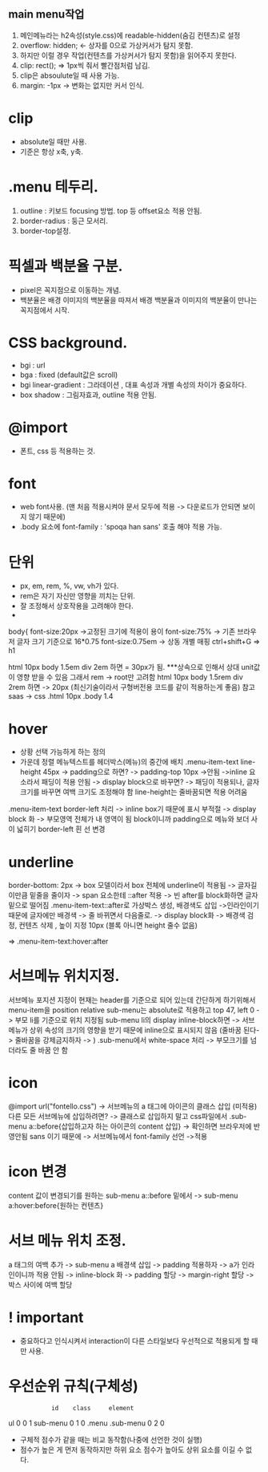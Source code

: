 ## main menu작업

1. 메인메뉴라는 h2속성(style.css)에 readable-hidden(숨김 컨텐츠)로 설정
2. overflow: hidden; <- 상자를 0으로 가상커서가 탐지 못함.
3. 하지만 이럴 경우 작업(컨텐츠를 가상커서가 탐지 못함)을 읽어주지 못한다.
4. clip: rect(); => 1px씩 줘서 빨간점처럼 남김.
5. clip은 absoulute일 때 사용 가능. 
6. margin: -1px -> 변화는 없지만 커서 인식.

# clip
- absolute일 때만 사용.
- 기준은 항상 x축, y축.

# .menu 테두리.
1. outline : 키보드 focusing 방법. top 등 offset요소 적용 안됨.
2. border-radius : 둥근 모서리.
3. border-top설정.

# 픽셀과 백분율 구분.
- pixel은 꼭지점으로 이동하는 개념.
- 백분율은 배경 이미지의 백분율을 따져서 배경 백분율과 이미지의 백분율이 만나는 꼭지점에서 시작.

# CSS background.
- bgi : url
- bga : fixed (default값은 scroll)
- bgi linear-gradient : 그라데이션 , 대표 속성과 개별 속성의 차이가 중요하다.
- box shadow : 그림자효과, outline 적용 안됨.

# @import
- 폰트, css 등 적용하는 것.

# font
- web font사용. (맨 처음 적용시켜야 문서 모두에 적용 -> 다운로드가 안되면 보이지 않기 때문에)
- .body 요소에 font-family : 'spoqa han sans' 호출 해야 적용 가능.

# 단위
- px, em, rem, %, vw, vh가 있다.
- rem은 자기 자신만 영향을 끼치는 단위. 
- 잘 조정해서 상호작용을 고려해야 한다.
- 
body{
  font-size:20px  ->고정된 크기에 적용이 용이
  font-size:75%   -> 기존 브라우저 글자 크기 기준으로 16*0.75
  font-size:0.75em  -> 상동
  개별 매핑 ctrl+shift+G => h1

html 10px
  body 1.5em
  div 2em 하면
  = 30px가 됨.
  ***상속으로 인해서 상대 unit값이 영향 받을 수 있음 그래서 rem -> root만 고려함
html 10px
  body 1.5rem
  div 2rem 하면 -> 20px (최신기술이라서 구형버전용 코드를 같이 적용하는게 좋음)       참고 saas -> css
.html 10px
.body 1.4

# hover
- 상황 선택 가능하게 하는 정의
- 가운데 정렬 
메뉴텍스트를 헤더박스(메뉴)의 중간에 배치
.menu-item-text
  line-height 45px
  -> padding으로 하면? -> padding-top 10px ->안됨 ->inline 요소라서 패딩이 적용 안됨 -> display block으로 바꾸면? -> 패딩이 적용되나, 글자크기를 바꾸면 여백 크기도 조정해야 함
  line-height는 줄바꿈되면 적용 어려움

.menu-item-text
  border-left 처리 -> inline box기 때문에 표시 부적절 -> display block 화 -> 부모영역 전체가 내 영역이 됨
  block이니까 padding으로 메뉴와 보더 사이 넓히기 
  border-left 흰 선 변경

# underline
 border-bottom: 2px -> box 모델이라서 box 전체에 underline이 적용됨 -> 글자길이만큼 밑줄을 줄이자 -> span 요소한테 ::after 적용 -> 빈 after를 block화하면 글자 밑으로 떨어짐
 .menu-item-text::after로 가상박스 생성, 배경색도 삽입 ->인라인이기 때문에 글자에만 배경색 -> 줄 바뀌면서 다음줄로. -> display block화 -> 배경색 검정, 컨텐츠 삭제 , 높이 지정 10px (블록 아니면 height 줄수 없음)

=> .menu-item-text:hover:after

# 서브메뉴 위치지정.
서브메뉴 포지션 지정이 현재는 header를 기준으로 되어 있는데 간단하게 하기위해서 menu-item을 position relative
sub-menu는 absolute로 적용하고 top 47, left 0 -> 부모 li를 기준으로 위치 지정됨
sub-menu li의 display inline-block하면 -> 서브메뉴가 상위 속성의 크기의 영향을 받기 때문에 inline으로 표시되지 않음 (줄바꿈 된다-> 줄바꿈을 강제금지하자 -> )
.sub-menu에서 white-space 처리 -> 부모크기를 넘더라도 줄 바꿈 안 함

# icon
@import url("fontello.css") -> 서브메뉴의 a 태그에 아이콘의 클래스 삽입 (미적용)
다른 모든 서브메뉴에 삽입하려면? -> 클래스로 삽입하지 말고 css파일에서 
.sub-menu a::before{삽입하고자 하는 아이콘의 content 삽입} -> 확인하면 브라우저에 반영안됨 sans 이기 때문에 -> 서브메뉴에서 font-family 선언 ->적용

# icon 변경
content 값이 변경되기를 원하는 sub-menu a::before 밑에서 -> sub-menu a:hover:before{원하는 컨텐츠}

# 서브 메뉴 위치 조정.
a 태그의 여백 추가 -> sub-menu a 배경색 삽입 -> padding 적용하자 -> a가 인라인이니까 적용 안됨 -> inline-block 화 -> padding 할당 -> margin-right 할당 -> 박스 사이에 여백 할당

# ! important
- 중요하다고 인식시켜서 interaction이 다른 스타일보다 우선적으로 적용되게 할 때만 사용.

# 우선순위 규칙(구체성)


                id    class     element
ul              0       0           1
sub-menu        0       1           0
.menu .sub-menu 0       2           0

- 구체적 점수가 같을 때는 비교 동작함(나중에 선언한 것이 실행)
- 점수가 높은 게 먼저 동작하지만 하위 요소 점수가 높아도 상위 요소를 이길 수 없다.

